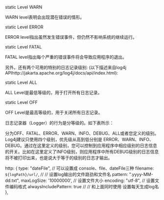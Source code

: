 static Level WARN

WARN level表明会出现潜在错误的情形。

static Level ERROR

ERROR level指出虽然发生错误事件，但仍然不影响系统的继续运行。

static Level FATAL

FATAL level指出每个严重的错误事件将会导致应用程序的退出。

另外，还有两个可用的特别的日志记录级别: (以下描述来自log4j APIhttp://jakarta.apache.org/log4j/docs/api/index.html):

static Level ALL

ALL Level是最低等级的，用于打开所有日志记录。

static Level OFF

OFF Level是最高等级的，用于关闭所有日志记录。

日志记录器（Logger）的行为是分等级的。如下表所示：

分为OFF、FATAL、ERROR、WARN、INFO、DEBUG、ALL或者您定义的级别。Log4j建议只使用四个级别，优先级从高到低分别是 ERROR、WARN、INFO、DEBUG。通过在这里定义的级别，您可以控制到应用程序中相应级别的日志信息的开关。比如在这里定义了INFO级别，则应用程序中所有DEBUG级别的日志信息将不被打印出来，也是说大于等于的级别的日志才输出。

http: {
    type: "dateFile", // 可以设置成 console、file、dateFile三种
    filename: `${logPath}/url/`, // // 设置log输出的文件路劲和文件名
    pattern: ".yyyy-MM-dd.txt",
    maxLogSize: '10000000', // 设置文件大小
    encoding: "utf-8", // 设置文件编码格式
    alwaysIncludePattern: true // // 和上面同时使用 设置每天生成log名
},